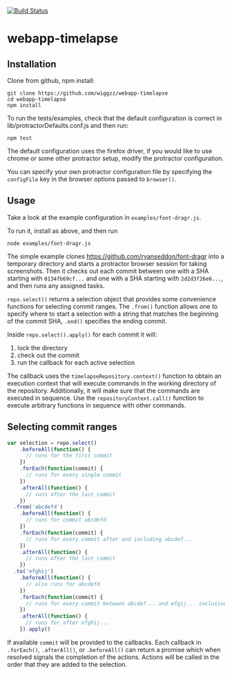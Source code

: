 [![Build Status](https://travis-ci.org/wiggzz/webapp-timelapse.svg?branch=master)](https://travis-ci.org/wiggzz/webapp-timelapse)

# webapp-timelapse

## Installation

Clone from github, npm install:

```
git clone https://github.com/wiggzz/webapp-timelapse
cd webapp-timelapse
npm install
```

To run the tests/examples, check that the default configuration is correct in lib/protractorDefaults.conf.js and then run:

```
npm test
```

The default configuration uses the firefox driver, if you would like to use chrome or some other protractor setup, modify the protractor configuration.

You can specify your own protractor configuration file by specifying the `configFile` key in the browser options passed to `browser()`.

## Usage

Take a look at the example configuration in `examples/font-dragr.js`.

To run it, install as above, and then run

```
node examples/font-dragr.js
```

The simple example clones https://github.com/ryanseddon/font-dragr into a temporary directory and starts a protractor browser session for taking screenshots.  Then it checks out each commit between one with a SHA starting with `0134fb69cf...` and one with a SHA starting with `2d2d3f26e6...`, and then runs any assigned tasks.

`repo.select()` returns a selection object that provides some convenience functions for selecting commit ranges.  The `.from()` function allows one to specify where to start a selection with a string that matches the beginning of the commit SHA, `.end()` specifies the ending commit.

Inside `repo.select().apply()` for each commit it will:

1. lock the directory
2. check out the commit
3. run the callback for each active selection

The callback uses the `timelapseRepository.context()` function to obtain an execution context that will execute commands in the working directory of the repository.  Additionally, it will make sure that the commands are executed in sequence.  Use the `repositoryContext.call()` function to execute arbitrary functions in sequence with other commands.

## Selecting commit ranges

```javascript
var selection = repo.select()
    .beforeAll(function() {
      // runs for the first commit
    })
    .forEach(function(commit) {
      // runs for every single commit
    })
    .afterAll(function() {
      // runs after the last commit
    })
  .from('abcdefd')
    .beforeAll(function() {
      // runs for commit abcdefd
    })
    .forEach(function(commit) {
      // runs for every commit after and including abcdef...
    })
    .afterAll(function() {
      // runs after the last commit
    })
  .to('efghij')
    .beforeAll(function() {
      // also runs for abcdefd
    })
    .forEach(function(commit) {
      // runs for every commit between abcdef... and efgij... inclusive
    })
    .afterAll(function() {
      // runs for after efghij...
    }).apply()
```

If available `commit` will be provided to the callbacks.  Each callback in `.forEach()`, `.afterAll()`, or `.beforeAll()` can return a promise which when resolved signals the completion of the actions.  Actions will be called in the order that they are added to the selection.
